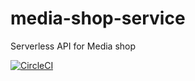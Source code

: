 # media-shop-service
Serverless API for Media shop

[![CircleCI](https://circleci.com/gh/BestMood-Tech/media-shop-service.svg?style=svg)](https://circleci.com/gh/BestMood-Tech/media-shop-service)
